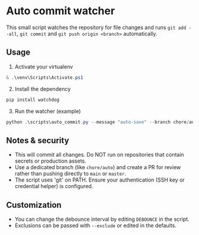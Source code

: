 Auto commit watcher
===================

This small script watches the repository for file changes and runs `git add --all`, `git commit` and `git push origin <branch>` automatically.

Usage
-----
1. Activate your virtualenv

```powershell
& .\venv\Scripts\Activate.ps1
```

2. Install the dependency

```powershell
pip install watchdog
```

3. Run the watcher (example)

```powershell
python .\scripts\auto_commit.py --message "auto-save" --branch chore/auto --exclude venv --exclude .git
```

Notes & security
----------------
- This will commit all changes. Do NOT run on repositories that contain secrets or production assets.
- Use a dedicated branch (like `chore/auto`) and create a PR for review rather than pushing directly to `main` or `master`.
- The script uses 'git' on PATH. Ensure your authentication (SSH key or credential helper) is configured.

Customization
-------------
- You can change the debounce interval by editing `DEBOUNCE` in the script.
- Exclusions can be passed with `--exclude` or edited in the defaults.
